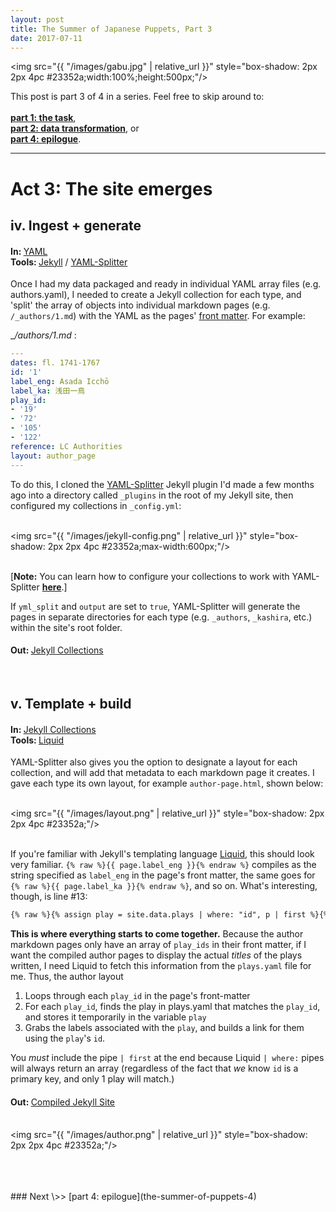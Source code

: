 ```yaml
---
layout: post
title: The Summer of Japanese Puppets, Part 3
date: 2017-07-11
---
```


<img src="{{ "/images/gabu.jpg" | relative_url }}" style="box-shadow: 2px 2px 4pc #23352a;width:100%;height:500px;"/>

This post is part 3 of 4 in a series. Feel free to skip around to:<br/><br/>__[part 1: the task](the-summer-of-puppets)__,<br/>__[part 2: data transformation](the-summer-of-puppets-2)__, or <br/>__[part 4: epilogue](the-summer-of-puppets-4)__.

<hr/>

# Act 3: The site emerges

## iv. Ingest + generate

#### In: <span style="font-weight:400">[YAML](https://github.com/mnyrop/bunraku-ipy/tree/master/post-processing/yaml)</span><br/>Tools: <span style="font-weight:400">[Jekyll](https://jekyllrb.com/) / [YAML-Splitter](https://github.com/mnyrop/yaml-splitter)</span>

Once I had my data packaged and ready in individual YAML array files (e.g. authors.yaml), I needed to create a Jekyll collection for each type, and 'split' the array of objects into individual markdown pages (e.g. `/_authors/1.md`) with the YAML as the pages' [front matter](https://jekyllrb.com/docs/frontmatter/). For example:

__/_authors/1.md__ :
```yaml
---
dates: fl. 1741-1767
id: '1'
label_eng: Asada Icchō
label_ka: 浅田一鳥
play_id:
- '19'
- '72'
- '105'
- '122'
reference: LC Authorities
layout: author_page
---
```

To do this, I cloned the [YAML-Splitter](https://github.com/mnyrop/yaml-splitter) Jekyll plugin I'd made a few months ago into a directory called `_plugins` in the root of my Jekyll site, then configured my collections in `_config.yml`:

<br/><img src="{{ "/images/jekyll-config.png" | relative_url }}" style="box-shadow: 2px 2px 4pc #23352a;max-width:600px;"/><br/><br/>

[__Note:__ You can learn how to configure your collections to work with YAML-Splitter
__[here](https://github.com/mnyrop/yaml-splitter/blob/master/README.md)__.]

If `yml_split` and `output` are set to `true`, YAML-Splitter will generate the pages in separate directories for each type (e.g. `_authors`, `_kashira`, etc.) within the site's root folder.


#### Out: <span style="font-weight:400">[Jekyll Collections](https://github.com/mnyrop/bunraku-jekyll)</span>

<br/>


## v.  Template + build


#### In: <span style="font-weight:400">[Jekyll Collections](https://github.com/mnyrop/bunraku-jekyll)</span><br/>Tools: <span style="font-weight:400">[Liquid](https://shopify.github.io/liquid/)</span>

YAML-Splitter also gives you the option to designate a layout for each collection, and will add that metadata to each markdown page it creates. I gave each type its own layout, for example `author-page.html`, shown below:

<br/><img src="{{ "/images/layout.png" | relative_url }}" style="box-shadow: 2px 2px 4pc #23352a;"/><br/><br/>

If you're familiar with Jekyll's templating language [Liquid](https://shopify.github.io/liquid/), this should look very familiar. `{% raw %}{{ page.label_eng }}{% endraw %}` compiles as the string specified as `label_eng` in the page's front matter, the same goes for `{% raw %}{{ page.label_ka }}{% endraw %}`, and so on. What's interesting, though, is line #13:

```html
{% raw %}{% assign play = site.data.plays | where: "id", p | first %}{% endraw %}
```

__This is where everything starts to come together.__ Because the author markdown pages only have an array of `play_ids` in their front matter, if I want the compiled author pages to display the actual _titles_ of the plays written, I need Liquid to fetch this information from the `plays.yaml` file for me. Thus, the author layout

1. Loops through each `play_id` in the page's front-matter
2. For each `play_id`, finds the play in plays.yaml that matches the `play_id`, and stores it temporarily in the variable `play`
3. Grabs the labels associated with the `play`, and builds a link for them using the `play`'s `id`.

You _must_ include the pipe `| first` at the end because Liquid `| where:` pipes will always return an array (regardless of the fact that _we_ know `id` is a primary key, and only 1 play will match.)


#### Out: <span style="font-weight:400">[Compiled Jekyll Site](https://github.com/mnyrop/bunraku-demo)</span>

<br/><img src="{{ "/images/author.png" | relative_url }}" style="box-shadow: 2px 2px 4pc #23352a;"/><br/><br/>

<br/>

<br/>
### <span style="font-weight:400">Next \>> </span>[part 4: epilogue](the-summer-of-puppets-4)
<br/><br/>
